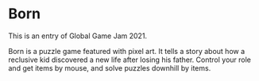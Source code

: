 # Born
This is an entry of Global Game Jam 2021.

Born is a puzzle game featured with pixel art. It tells a story about how a reclusive kid discovered a new life after losing his father.
Control your role and get items by mouse, and solve puzzles downhill by items.